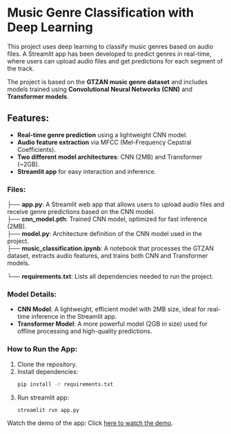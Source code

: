 # Music Genre Classification with Deep Learning

This project uses deep learning to classify music genres based on audio files. A Streamlit app has been developed to predict genres in real-time, where users can upload audio files and get predictions for each segment of the track.

The project is based on the **GTZAN music genre dataset** and includes models trained using **Convolutional Neural Networks (CNN)** and **Transformer models**.

## Features:
- **Real-time genre prediction** using a lightweight CNN model.
- **Audio feature extraction** via MFCC (Mel-Frequency Cepstral Coefficients).
- **Two different model architectures**: CNN (2MB) and Transformer (~2GB).
- **Streamlit app** for easy interaction and inference.

### Files:
├── **app.py**: A Streamlit web app that allows users to upload audio files and receive genre predictions based on the CNN model.              
├── **cnn_model.pth**: Trained CNN model, optimized for fast inference (2MB).         
├── **model.py**: Architecture definition of the CNN model used in the project.              
├── **music_classification.ipynb**: A notebook that processes the GTZAN dataset, extracts audio features, and trains both CNN and Transformer models.

└── **requirements.txt**: Lists all dependencies needed to run the project. 


### Model Details:
- **CNN Model**: A lightweight, efficient model with 2MB size, ideal for real-time inference in the Streamlit app.
- **Transformer Model**: A more powerful model (2GB in size) used for offline processing and high-quality predictions.

### How to Run the App:
1. Clone the repository.
2. Install dependencies:
   ```bash
   pip install -r requirements.txt
   ```
3. Run streamlit app:
   ```bash
   streamlit run app.py
   ```


Watch the demo of the app:
Click [here to watch the demo](/demo.mov).
